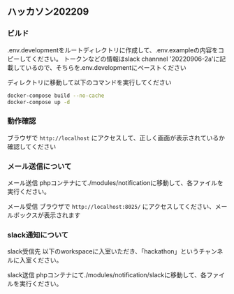 ## ハッカソン202209

### ビルド

.env.developmentをルートディレクトリに作成して、.env.exampleの内容をコピーしてください。
トークンなどの情報はslack channnel '20220906-2a'に記載しているので、そちらを.env.developmentにペーストください

ディレクトリに移動して以下のコマンドを実行してください

```bash
docker-compose build --no-cache
docker-compose up -d
```

### 動作確認

ブラウザで `http://localhost` にアクセスして、正しく画面が表示されているか確認してください

### メール送信について

メール送信
phpコンテナにて./modules/notificationに移動して、各ファイルを実行ください。

メール受信
ブラウザで `http://localhost:8025/` にアクセスしてください、メールボックスが表示されます


### slack通知について

slack受信先
以下のworkspaceに入室いただき、「hackathon」というチャンネルに入室ください。

slack送信
phpコンテナにて./modules/notification/slackに移動して、各ファイルを実行ください。
